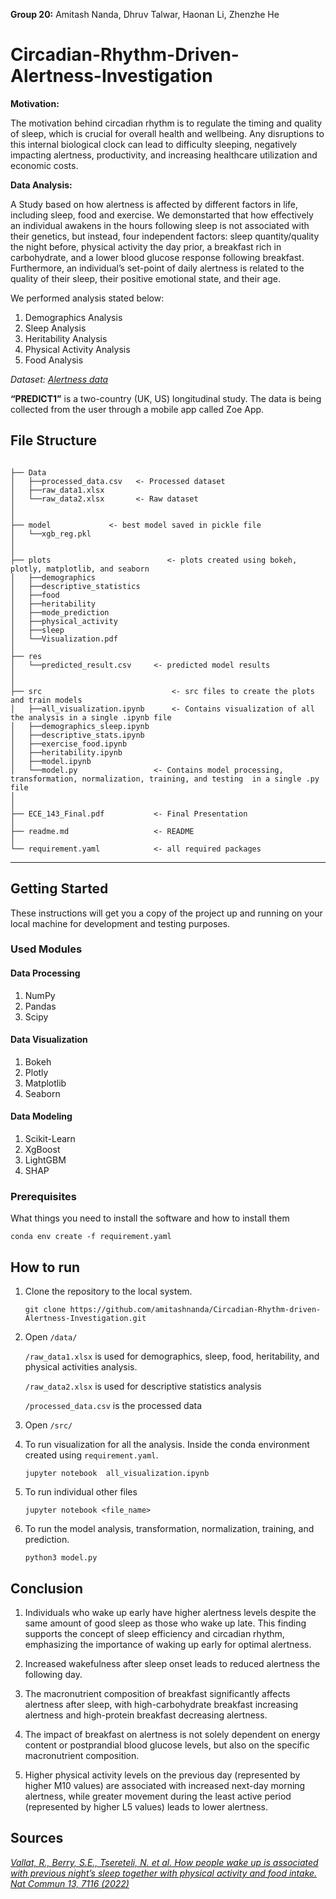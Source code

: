 **Group 20:** Amitash Nanda, Dhruv Talwar, Haonan Li, Zhenzhe He 

# Circadian-Rhythm-Driven-Alertness-Investigation

**Motivation:** 

The motivation behind circadian rhythm is to regulate the timing and quality of sleep, which is crucial for overall health and wellbeing. Any disruptions to this internal biological clock can lead to difficulty sleeping, negatively impacting alertness, productivity, and increasing healthcare utilization and economic costs. 

**Data Analysis:**

A Study based on how alertness is affected by different factors in life, including sleep, food and exercise. We demonstarted that  how effectively an individual awakens in the hours following sleep is not associated with their genetics, but instead, four independent factors: sleep quantity/quality the night before, physical activity the day prior, a breakfast rich in carbohydrate, and a lower blood glucose response following breakfast. Furthermore, an individual’s set-point of daily alertness is related to the quality of their sleep, their positive emotional state, and their age.

We performed analysis stated below:

1. Demographics Analysis
2. Sleep Analysis
3. Heritability Analysis
4. Physical Activity Analysis
5. Food Analysis

*Dataset: [Alertness data](https://static-content.springer.com/esm/art%3A10.1038%2Fs41467-022-34503-2/MediaObjects/41467_2022_34503_MOESM3_ESM.xlsx)*

**“PREDICT1”**  is a two-country (UK, US) longitudinal study. The data is being collected from the user through a mobile app called Zoe App. 



## **File Structure**

```

├── Data
│   ├──processed_data.csv   <- Processed dataset
│   ├──raw_data1.xlsx
│   └──raw_data2.xlsx       <- Raw dataset
│   
│                     
├── model             <- best model saved in pickle file   
│   └──xgb_reg.pkl 
│
│
├── plots                          <- plots created using bokeh, plotly, matplotlib, and seaborn
│   ├──demographics          
│   ├──descriptive_statistics     
│   ├──food
│   ├──heritability
│   ├──mode_prediction
│   ├──physical_activity
│   ├──sleep
│   └──Visualization.pdf
│
├── res  
│   └──predicted_result.csv     <- predicted model results
│
│
├── src                             <- src files to create the plots and train models
│   ├──all_visualization.ipynb      <- Contains visualization of all the analysis in a single .ipynb file
│   ├──demographics_sleep.ipynb     
│   ├──descriptive_stats.ipynb
│   ├──exercise_food.ipynb
│   ├──heritability.ipynb
│   ├──model.ipynb
│   └──model.py                 <- Contains model processing, transformation, normalization, training, and testing  in a single .py file 
│   
│
├── ECE_143_Final.pdf           <- Final Presentation
│
├── readme.md                   <- README
│
└── requirement.yaml            <- all required packages 
```

---
## Getting Started

These instructions will get you a copy of the project up and running on your local machine for development and testing purposes.

### Used Modules

#### Data Processing
1. NumPy
2. Pandas
3. Scipy

#### Data Visualization
1. Bokeh
2. Plotly
3. Matplotlib
4. Seaborn

#### Data Modeling
1. Scikit-Learn
2. XgBoost
3. LightGBM
4. SHAP


### Prerequisites

What things you need to install the software and how to install them

```
conda env create -f requirement.yaml

```


## How to run


1. Clone the repository to the local system.
    ```
    git clone https://github.com/amitashnanda/Circadian-Rhythm-driven-Alertness-Investigation.git

    ```
2. Open ```/data/```

    ```/raw_data1.xlsx``` is used for demographics, sleep, food, heritability, and physical activities analysis.

    ```/raw_data2.xlsx``` is used for descriptive statistics analysis
    
    ```/processed_data.csv``` is the processed data 

3. Open ```/src/``` 

4. To run visualization for all the analysis. Inside the conda environment created using ```requirement.yaml```.

    ```
    jupyter notebook  all_visualization.ipynb

    ```
5. To run individual other files 

    ```
    jupyter notebook <file_name>

    ```
6. To run the model  analysis, transformation, normalization, training, and prediction.

    ```
    python3 model.py

    ```

## Conclusion

1. Individuals who wake up early have higher alertness levels despite the same amount of good sleep as those who wake up late. This finding supports the concept of sleep efficiency and circadian rhythm, emphasizing the importance of waking up early for optimal alertness.

2. Increased wakefulness after sleep onset leads to reduced alertness the following day.

3. The macronutrient composition of breakfast significantly affects alertness after sleep, with high-carbohydrate breakfast increasing alertness and high-protein breakfast decreasing alertness.

4. The impact of breakfast on alertness is not solely dependent on energy content or postprandial blood glucose levels, but also on the specific macronutrient composition.

5. Higher physical activity levels on the previous day (represented by higher M10 values) are associated with increased next-day morning alertness, while greater movement during the least active period (represented by higher L5 values) leads to lower alertness.


## **Sources**

*[Vallat, R., Berry, S.E., Tsereteli, N. et al. How people wake up is associated with previous night’s sleep together with physical activity and food intake. Nat Commun 13, 7116 (2022)](https://doi.org/10.1038/s41467-022-34503-2)*



